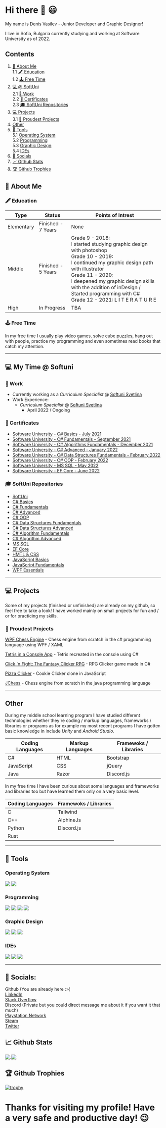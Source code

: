 # Hi there :wave: :smiley:
My name is Denis Vasilev - Junior Developer and Graphic Designer! 

I live in Sofia, Bulgaria currently studying and working at Software University as of 2022.

## Contents
1. [:green_book: About Me](#green_book-about-me)  
  1.1 [:fountain_pen: Education](#fountain_pen-education)  
  1.2 [:joystick: Free Time](#joystick-free-time)  
2. [:computer: @ SoftUni](#computer-my-time--softuni)  
  2.1 [:construction_worker: Work](#construction_worker-work)  
  2.2 [:bookmark_tabs: Certificates](#bookmark_tabs-certificates)  
  2.3 [:mortar_board: SoftUni Repositories](#mortar_board-softuni-repositories)  
3. [:computer: Projects](#computer-projects)  
  3.1 [:1st_place_medal: Proudest Projects](#1st_place_medal-proudest-projects)  
4. [Other](#other)
5. [:wrench: Tools](#wrench-tools)  
  5.1 [Operating System](#operating-system)  
  5.2 [Programming](#programming)  
  5.3 [Graphic Design](#graphic-design)  
  5.4 [IDEs](#ides)  
6. [:iphone: Socials](#iphone-socials)  
7. [:chart_with_upwards_trend: Github Stats](#chart_with_upwards_trend-github-stats)
8. [:trophy: Github Trophies](#trophy-github-trophies)

## :green_book: About Me

### :fountain_pen: Education

| Type | Status | Points of Intrest |
| ---- | ------ | ------------------ |
| Elementary | Finished - 7 Years | None |
| Middle | Finished - 5 Years | Grade 9 - 2018:<br />I started studying graphic design with photoshop<br />Grade 10 - 2019:<br />I continued my graphic design path with illustrator<br />Grade 11 - 2020:<br />I deepened my graphic design skills with the addition of inDesign / Started programming with C#<br />Grade 12 - 2021: L I T E R A T U R E |
| High | In Progress | TBA |

### :joystick: Free Time
In my free time I usually play video games, solve cube puzzles, hang out with people, practice my programming and even sometimes read books that catch my attention. 

---

## :computer: My Time @ Softuni

### :construction_worker: Work
* Currently working as a *Curriculum Specialist* @ [Softuni Svetlina](https://svetlina.softuni.bg/)
* Work Experience:
  * *Curriculum Specialist* @ [Softuni Svetlina](https://svetlina.softuni.bg/) 
    * April 2022 / Ongoing

### :bookmark_tabs: Certificates
* [Software University - C# Basics - July 2021](https://softuni.bg/certificates/details/112260/58fd4d38)
* [Software University - C# Fundamentals - September 2021](https://softuni.bg/certificates/details/119944/4c692338)
* [Software University - C# Algorithms Fundamentals - December 2021](https://softuni.bg/certificates/details/123073/ced81e47)
* [Software University - C# Advanced - January 2022](https://softuni.bg/certificates/details/123677/93a93ca5)
* [Software University - C# Data Structures Fundamentals - February 2022](https://softuni.bg/certificates/details/127938/164b87e7)
* [Software University - C# OOP - February 2022](https://softuni.bg/certificates/details/131010/c54612b6)
* [Software University - MS SQL - May 2022](https://softuni.bg/certificates/details/134968/6699df29)
* [Software University - EF Core - June 2022](https://softuni.bg/certificates/details/138414/5c455176)

### :mortar_board: SoftUni Repositories
* [SoftUni](https://github.com/vassdeniss/software-university-courses)
* [C# Basics](https://github.com/vassdeniss/software-university-courses/tree/master/csharp-basics)
* [C# Fundamentals](https://github.com/vassdeniss/software-university-courses/tree/master/csharp-fundamentals)
* [C# Advanced](https://github.com/vassdeniss/software-university-courses/tree/master/csharp-advanced)
* [C# OOP](https://github.com/vassdeniss/software-university-courses/tree/master/csharp-oop)
* [C# Data Structures Fundamentals](https://github.com/vassdeniss/software-university-courses/tree/master/csharp-data-structures-fundamentals)
* [C# Data Structures Advanced](https://github.com/vassdeniss/software-university-courses/tree/master/csharp-data-structures-advanced)
* [C# Algorithm Fundamentals](https://github.com/vassdeniss/software-university-courses/tree/master/csharp-algorithms-fundamentals)
* [C# Algorithm Advanced](https://github.com/vassdeniss/software-university-courses/tree/master/csharp-algorithms-advanced)
* [MS SQL](https://github.com/vassdeniss/software-university-courses/tree/master/mssql)
* [EF Core](https://github.com/vassdeniss/software-university-courses/tree/master/ef-core)
* [HMTL & CSS](https://github.com/vassdeniss/software-university-courses/tree/master/html-css)
* [JavaScript Basics](https://github.com/vassdeniss/software-university-courses/tree/master/js-basics)
* [JavaScript Fundamentals](https://github.com/vassdeniss/software-university-courses/tree/master/js-fundamentals)
* [WPF Essentials](https://github.com/vassdeniss/Chess-Engine-Wpf)

---

## :computer: Projects 
Some of my projects (finished or unfinished) are already on my github, so feel free to take a look! I have worked mainly on small projects for fun and / or for practicing my skills. 

### :1st_place_medal: Proudest Projects
[WPF Chess Engine](https://github.com/vassdeniss/Chess-Engine-Wpf) - Chess engine from scratch in the c# programming language using WPF / XAML

[Tetris in a Console App](https://github.com/vassdeniss/tetris-game-cs-console-app) - Tetris recreated in the console using C#

[Click 'n Fight: The Fantasy Clicker RPG](https://vassdeniss.github.io/clicknfight/) - RPG Clicker game made in C#

[Pizza Clicker](https://github.com/vassdeniss/pizzaclicker) - Cookie Clicker clone in JavaScript

[JChess](https://github.com/vassdeniss/JavaChessGame) - Chess engine from scratch in the java programming language

---

## Other

During my middle school learning program I have studied different technologies whether they're coding / markup languages, frameworks / libraries or programs as for example my most recent programs I have gotten basic knowledge in include *Unity* and *Android Studio*.

| Coding Languages | Markup Languages | Framewoks / Libraries |
|------------------|------------------|-----------------------|
| C#               | HTML             | Bootstrap             |
| JavaScript       | CSS              | jQuery                |
| Java             | Razor            | Discord.js            |

In my free time I have been curious about some languages and frameworks and libraries too but have learned them only on a very basic level.

| Coding Languages | Framewoks / Libraries |
|------------------|-----------------------|
| C                | Tailwind              |
| C++              | AlphineJs             |
| Python           | Discord.js            |
| Rust             |                       |

---

## :wrench: Tools 
### Operating System
![](https://img.shields.io/static/v1?label=OS&message=Windows&color=orange&style=plastic&logo=Windows)
![](https://img.shields.io/static/v1?label=OS&message=MacOS&color=orange&style=plastic&logo=macOS)

### Programming
![](https://img.shields.io/static/v1?label=Code&message=CSharp&color=orange&style=plastic&logo=C-sharp)
![](https://img.shields.io/static/v1?label=Code&message=JavaScript&color=orange&style=plastic&logo=JavaScript)
![](https://img.shields.io/static/v1?label=Code&message=Java&color=orange&style=plastic&logo=Java)
![](https://img.shields.io/static/v1?label=Library&message=Discord.js&color=orange&style=plastic&logo=Discord)

### Graphic Design
![](https://img.shields.io/static/v1?label=Program&message=Photosho&color=orange&style=plastic&logo=adobe-photoshop)
![](https://img.shields.io/static/v1?label=Program&message=Illustrator&color=orange&style=plastic&logo=adobe-illustrator)
![](https://img.shields.io/static/v1?label=Program&message=InDesign&color=orange&style=plastic&logo=adobe-inDesign)

### IDEs
![](https://img.shields.io/static/v1?label=IDE&message=Visual%20Studio&color=orange&style=plastic&logo=visual-studio)
![](https://img.shields.io/static/v1?label=IDE&message=Visual%20Studio%20Code&color=orange&style=plastic&logo=visual-studio-code)
![](https://img.shields.io/static/v1?label=IDE&message=IntelliJ%20IDEA&color=orange&style=plastic&logo=IntelliJ-IDEA)

---

## :iphone: Socials:
Github (You are already here :>)  
[LinkedIn](https://www.linkedin.com/in/denis-vasilev-vassdeniss/)  
[Stack Overflow](https://stackoverflow.com/users/15445509/vassdeniss)  
Discord (Private but you could direct message me about it if you want it that much)  
[Playstation Network](https://psnprofiles.com/vassdeniss)  
[Steam](https://steamcommunity.com/id/tmmthegamer/)  
[Twitter](https://twitter.com/vassdeniss)  

## :chart_with_upwards_trend: Github Stats
<a href="https://github.com/vassdeniss/vassdeniss">
  <img align="center" src="https://github-readme-stats.vercel.app/api?username=vassdeniss&line_height=27&count_private=true&show_icons=true&theme=great-gatsby&include_all_commits=true" />
</a>
<a href="https://github.com/vassdeniss/vassdeniss">
  <img align="center" src="https://github-readme-stats.vercel.app/api/top-langs/?username=vassdeniss&theme=chartreuse-dark&langs_count=3&hide=scss,less" />
</a>

## :trophy: Github Trophies
[![trophy](https://github-profile-trophy.vercel.app/?username=vassdeniss&theme=monokai&column=3&margin-w=15&margin-h=15)](https://github.com/ryo-ma/github-profile-trophy)

# Thanks for visiting my profile! Have a very safe and productive day! :wink:

<!--
**vassdeniss/vassdeniss** is a ✨ _special_ ✨ repository because its `README.md` (this file) appears on your GitHub profile.

Here are some ideas to get you started:

- 🔭 I’m currently working on ...
- 🌱 I’m currently learning ...
- 👯 I’m looking to collaborate on ...
- 🤔 I’m looking for help with ...
- 💬 Ask me about ...
- 📫 How to reach me: ...
- 😄 Pronouns: ...
- ⚡ Fun fact: ...
-->
